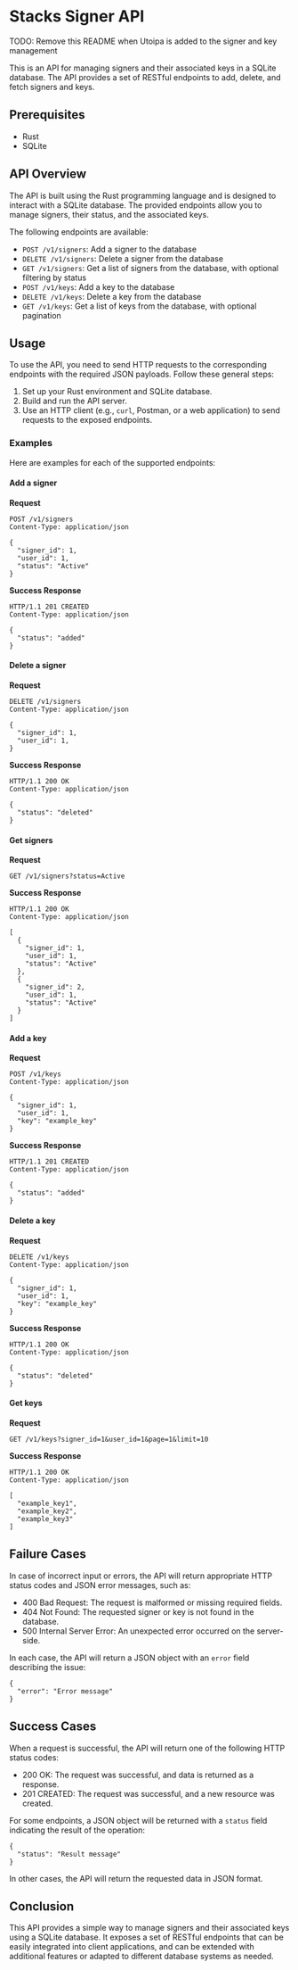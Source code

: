 # Stacks Signer API
TODO: Remove this README when Utoipa is added to the signer and key management

This is an API for managing signers and their associated keys in a SQLite database. The API provides a set of RESTful endpoints to add, delete, and fetch signers and keys.

## Prerequisites

- Rust
- SQLite

## API Overview

The API is built using the Rust programming language and is designed to interact with a SQLite database. The provided endpoints allow you to manage signers, their status, and the associated keys.

The following endpoints are available:

- `POST /v1/signers`: Add a signer to the database
- `DELETE /v1/signers`: Delete a signer from the database
- `GET /v1/signers`: Get a list of signers from the database, with optional filtering by status
- `POST /v1/keys`: Add a key to the database
- `DELETE /v1/keys`: Delete a key from the database
- `GET /v1/keys`: Get a list of keys from the database, with optional pagination

## Usage

To use the API, you need to send HTTP requests to the corresponding endpoints with the required JSON payloads. Follow these general steps:

1. Set up your Rust environment and SQLite database.
2. Build and run the API server.
3. Use an HTTP client (e.g., `curl`, Postman, or a web application) to send requests to the exposed endpoints.

### Examples

Here are examples for each of the supported endpoints:

#### Add a signer

**Request**

```
POST /v1/signers
Content-Type: application/json

{
  "signer_id": 1,
  "user_id": 1,
  "status": "Active"
}
```

**Success Response**

```
HTTP/1.1 201 CREATED
Content-Type: application/json

{
  "status": "added"
}
```

#### Delete a signer

**Request**

```
DELETE /v1/signers
Content-Type: application/json

{
  "signer_id": 1,
  "user_id": 1,
}
```

**Success Response**

```
HTTP/1.1 200 OK
Content-Type: application/json

{
  "status": "deleted"
}
```

#### Get signers

**Request**

```
GET /v1/signers?status=Active
```

**Success Response**

```
HTTP/1.1 200 OK
Content-Type: application/json

[
  {
    "signer_id": 1,
    "user_id": 1,
    "status": "Active"
  },
  {
    "signer_id": 2,
    "user_id": 1,
    "status": "Active"
  }
]
```

#### Add a key

**Request**

```
POST /v1/keys
Content-Type: application/json

{
  "signer_id": 1,
  "user_id": 1,
  "key": "example_key"
}
```

**Success Response**

```
HTTP/1.1 201 CREATED
Content-Type: application/json

{
  "status": "added"
}
```

#### Delete a key

**Request**

```
DELETE /v1/keys
Content-Type: application/json

{
  "signer_id": 1,
  "user_id": 1,
  "key": "example_key"
}
```

**Success Response**

```
HTTP/1.1 200 OK
Content-Type: application/json

{
  "status": "deleted"
}
```

#### Get keys

**Request**

```
GET /v1/keys?signer_id=1&user_id=1&page=1&limit=10
```

**Success Response**

```
HTTP/1.1 200 OK
Content-Type: application/json

[
  "example_key1",
  "example_key2",
  "example_key3"
]
```

## Failure Cases

In case of incorrect input or errors, the API will return appropriate HTTP status codes and JSON error messages, such as:

- 400 Bad Request: The request is malformed or missing required fields.
- 404 Not Found: The requested signer or key is not found in the database.
- 500 Internal Server Error: An unexpected error occurred on the server-side.

In each case, the API will return a JSON object with an `error` field describing the issue:

```
{
  "error": "Error message"
}
```

## Success Cases

When a request is successful, the API will return one of the following HTTP status codes:

- 200 OK: The request was successful, and data is returned as a response.
- 201 CREATED: The request was successful, and a new resource was created.

For some endpoints, a JSON object will be returned with a `status` field indicating the result of the operation:

```
{
  "status": "Result message"
}
```

In other cases, the API will return the requested data in JSON format.

## Conclusion

This API provides a simple way to manage signers and their associated keys using a SQLite database. It exposes a set of RESTful endpoints that can be easily integrated into client applications, and can be extended with additional features or adapted to different database systems as needed.